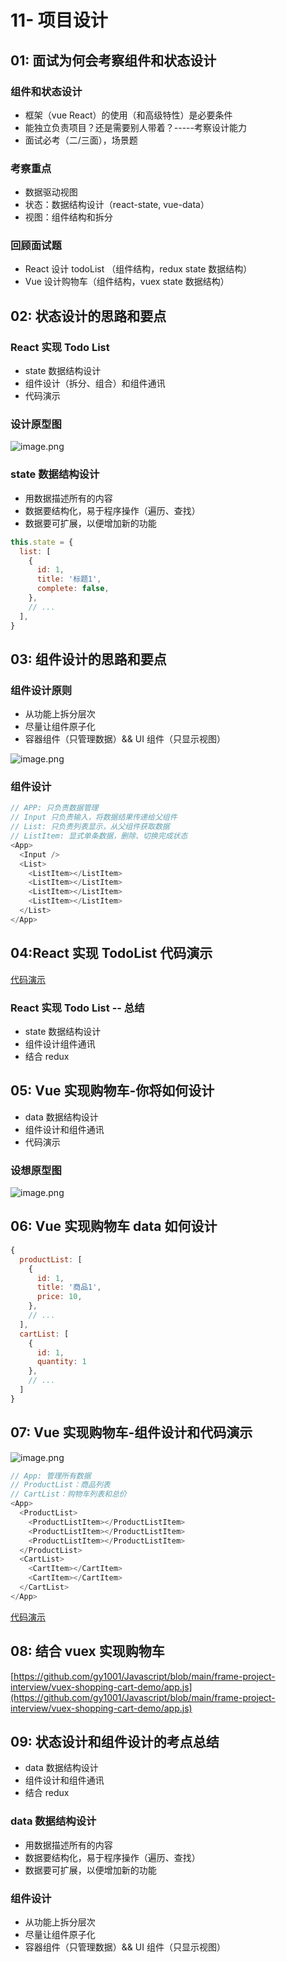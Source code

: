# 11- 项目设计

## 01: 面试为何会考察组件和状态设计

### 组件和状态设计

- 框架（vue React）的使用（和高级特性）是必要条件
- 能独立负责项目？还是需要别人带着？-----考察设计能力
- 面试必考（二/三面），场景题

### 考察重点

- 数据驱动视图
- 状态：数据结构设计（react-state, vue-data）
- 视图：组件结构和拆分

### 回顾面试题

- React 设计 todoList （组件结构，redux state 数据结构）
- Vue 设计购物车（组件结构，vuex state 数据结构）

## 02: 状态设计的思路和要点

### React 实现 Todo List

- state 数据结构设计
- 组件设计（拆分、组合）和组件通讯
- 代码演示

### 设计原型图

![image.png](https://p3-juejin.byteimg.com/tos-cn-i-k3u1fbpfcp/30d56180a13d4651ae9ab7c5ba6d9d27~tplv-k3u1fbpfcp-watermark.image?)

### state 数据结构设计

- 用数据描述所有的内容
- 数据要结构化，易于程序操作（遍历、查找）
- 数据要可扩展，以便增加新的功能

```javascript
this.state = {
  list: [
    {
      id: 1,
      title: '标题1',
      complete: false,
    },
    // ...
  ],
}
```

## 03: 组件设计的思路和要点

### 组件设计原则

- 从功能上拆分层次
- 尽量让组件原子化
- 容器组件（只管理数据）&& UI 组件（只显示视图）

![image.png](https://p9-juejin.byteimg.com/tos-cn-i-k3u1fbpfcp/e17bb66af80f46278808ec7b68ad45f4~tplv-k3u1fbpfcp-watermark.image?)

### 组件设计

```javascript
// APP: 只负责数据管理
// Input 只负责输入，将数据结果传递给父组件
// List: 只负责列表显示，从父组件获取数据
// ListItem: 显式单条数据，删除、切换完成状态
<App>
  <Input />
  <List>
    <ListItem></ListItem>
    <ListItem></ListItem>
    <ListItem></ListItem>
    <ListItem></ListItem>
  </List>
</App>
```

## 04:React 实现 TodoList 代码演示

[代码演示](https://github.com/gy1001/Javascript/tree/main/frame-project-interview/react-code-demo/src/components/TodoLIst)

### React 实现 Todo List -- 总结

- state 数据结构设计
- 组件设计组件通讯
- 结合 redux

## 05: Vue 实现购物车-你将如何设计

- data 数据结构设计
- 组件设计和组件通讯
- 代码演示

### 设想原型图

![image.png](https://p3-juejin.byteimg.com/tos-cn-i-k3u1fbpfcp/16a6620d3eeb448aa025048a78357d51~tplv-k3u1fbpfcp-watermark.image?)

## 06: Vue 实现购物车 data 如何设计

```javascript
{
  productList: [
    {
      id: 1,
      title: '商品1',
      price: 10,
    },
    // ...
  ],
  cartList: [
    {
      id: 1,
      quantity: 1
    },
    // ...
  ]
}
```

## 07: Vue 实现购物车-组件设计和代码演示

![image.png](https://p9-juejin.byteimg.com/tos-cn-i-k3u1fbpfcp/42828ac20f0d4f168c89949ddc15c394~tplv-k3u1fbpfcp-watermark.image?)

```javascript
// App: 管理所有数据
// ProductList：商品列表
// CartList：购物车列表和总价
<App>
  <ProductList>
    <ProductListItem></ProductListItem>
    <ProductListItem></ProductListItem>
    <ProductListItem></ProductListItem>
  </ProductList>
  <CartList>
    <CartItem></CartItem>
    <CartItem></CartItem>
  </CartList>
</App>
```

[代码演示](https://github.com/gy1001/Javascript/blob/main/frame-project-interview/vue-code-demo/src/components/Cart/index.vue)

## 08: 结合 vuex 实现购物车

[https://github.com/gy1001/Javascript/blob/main/frame-project-interview/vuex-shopping-cart-demo/app.js](https://github.com/gy1001/Javascript/blob/main/frame-project-interview/vuex-shopping-cart-demo/app.js)

## 09: 状态设计和组件设计的考点总结

- data 数据结构设计
- 组件设计和组件通讯
- 结合 redux

### data 数据结构设计

- 用数据描述所有的内容
- 数据要结构化，易于程序操作（遍历、查找）
- 数据要可扩展，以便增加新的功能

### 组件设计

- 从功能上拆分层次
- 尽量让组件原子化
- 容器组件（只管理数据）&& UI 组件（只显示视图）
